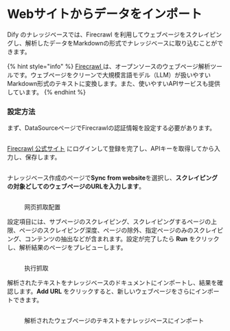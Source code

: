 # Webサイトからデータをインポート

Dify のナレッジベースでは、Firecrawl を利用してウェブページをスクレイピングし、解析したデータをMarkdownの形式でナレッジベースに取り込むことができます。

{% hint style="info" %}
[Firecrawl ](https://www.firecrawl.dev/)は、オープンソースのウェブページ解析ツールです。ウェブページをクリーンで大規模言語モデル（LLM）が扱いやすいMarkdown形式のテキストに変換します。また、使いやすいAPIサービスも提供しています。
{% endhint %}

### 設定方法

まず、DataSourceページでFirecrawlの認証情報を設定する必要があります。

<figure><img src="../../.gitbook/assets/image (6) (2).png" alt=""><figcaption></figcaption></figure>

[Firecrawl 公式サイト](https://www.firecrawl.dev/) にログインして登録を完了し、APIキーを取得してから入力し、保存します。

<figure><img src="../../.gitbook/assets/image (7).png" alt=""><figcaption></figcaption></figure>

ナレッジベース作成のページで**Sync from website**を選択し、**スクレイピングの対象どしてのウェブページのURLを入力します**。

<figure><img src="../../.gitbook/assets/image (7) (3).png" alt=""><figcaption><p>网页抓取配置</p></figcaption></figure>

設定項目には、サブページのスクレイピング、スクレイピングするページの上限、ページのスクレイピング深度、ページの除外、指定ページのみのスクレイピング、コンテンツの抽出などが含まれます。設定が完了したら **Run** をクリックし、解析結果のページをプレビューします。

<figure><img src="../../.gitbook/assets/image (2).png" alt=""><figcaption><p>执行抓取</p></figcaption></figure>

解析されたテキストをナレッジベースのドキュメントにインポートし、結果を確認します。**Add URL** をクリックすると、新しいウェブページをさらにインポートできます。

<figure><img src="../../.gitbook/assets/image (5).png" alt=""><figcaption><p>解析されたウェブページのテキストをナレッジベースにインポート</p></figcaption></figure>
